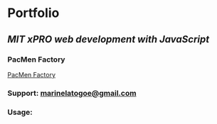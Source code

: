 # **Portfolio**

## _MIT xPRO web development with JavaScript_

### PacMen Factory
<a href="https://github.com/Marinela26/PacMen-Factory">PacMen Factory</a>

### Support: marinelatogoe@gmail.com

### Usage:

